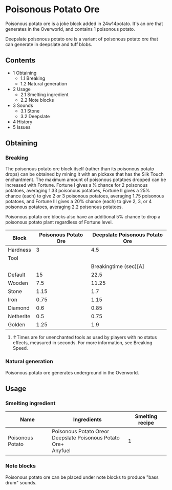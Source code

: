 # Poisonous Potato Ore
Poisonous potato ore is a joke block added in 24w14potato. It's an ore that generates in the Overworld, and contains 1 poisonous potato.

Deepslate poisonous potato ore is a variant of poisonous potato ore that can generate in deepslate and tuff blobs.

## Contents
- 1 Obtaining
	- 1.1 Breaking
	- 1.2 Natural generation
- 2 Usage
	- 2.1 Smelting ingredient
	- 2.2 Note blocks
- 3 Sounds
	- 3.1 Stone
	- 3.2 Deepslate
- 4 History
- 5 Issues

## Obtaining
### Breaking
The poisonous potato ore block itself (rather than its poisonous potato drops) can be obtained by mining it with an pickaxe that has the Silk Touch enchantment. The maximum amount of poisonous potatoes dropped can be increased with Fortune. Fortune I gives a 1⁄3 chance for 2 poisonous potatoes, averaging 1.33 poisonous potatoes, Fortune II gives a 25% chance (each) to give 2 or 3 poisonous potatoes, averaging 1.75 poisonous potatoes, and Fortune III gives a 20% chance (each) to give 2, 3, or 4 poisonous potatoes, averaging 2.2 poisonous potatoes.

Poisonous potato ore blocks also have an additional 5% chance to drop a poisonous potato plant regardless of Fortune level.

| Block     | Poisonous Potato Ore | Deepslate Poisonous Potato Ore |
|-----------|----------------------|--------------------------------|
| Hardness  | 3                    | 4.5                            |
| Tool      |                      |                                |
|           |                      | Breakingtime (sec)[A]          |
| Default   | 15                   | 22.5                           |
| Wooden    | 7.5                  | 11.25                          |
| Stone     | 1.15                 | 1.7                            |
| Iron      | 0.75                 | 1.15                           |
| Diamond   | 0.6                  | 0.85                           |
| Netherite | 0.5                  | 0.75                           |
| Golden    | 1.25                 | 1.9                            |

1. ↑Times are for unenchanted tools as used by players with no status effects, measured in seconds. For more information, see Breaking Speed.

### Natural generation
Poisonous potato ore generates underground in the Overworld.

## Usage
### Smelting ingredient
| Name             | Ingredients                                                            | Smelting recipe |
|------------------|------------------------------------------------------------------------|-----------------|
| Poisonous Potato | Poisonous Potato Oreor<br/>Deepslate Poisonous Potato Ore+<br/>Anyfuel | 1               |

### Note blocks
Poisonous potato ore can be placed under note blocks to produce "bass drum" sounds.

